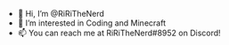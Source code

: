 - 👋 Hi, I’m @RiRiTheNerd
- 👀 I’m interested in Coding and Minecraft
- 📫 You can reach me at RiRiTheNerd#8952 on Discord!


